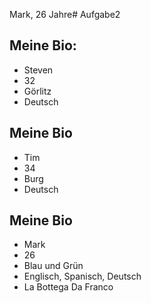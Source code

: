 Mark, 26 Jahre# Aufgabe2

## Meine Bio:

- Steven
- 32
- Görlitz
- Deutsch

## Meine Bio 
- Tim
- 34
- Burg
- Deutsch

## Meine Bio
- Mark
- 26 
- Blau und Grün
- Englisch, Spanisch, Deutsch
- La Bottega Da Franco
